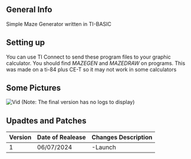 ## General Info
Simple Maze Generator written in TI-BASIC

## Setting up 
You can use TI Connect to send these program files to your graphic calculator. You should find *MAZEGEN* and *MAZEDRAW* on programs. This was made on a ti-84 plus CE-T so it may not work in some calculators

## Some Pictures

![Vid](https://github.com/Ze-Rato/Maze-TI-BASIC/assets/132148561/9f540d75-05f9-48e4-86f6-0676b8d80677)
(Note: The final version has no logs to display)

## Upadtes and Patches

|    Version    | Date of Realease | Changes Description |
| ------------- | ------------------- | -------- |
| 1  | 06/07/2024 | -Launch  |


